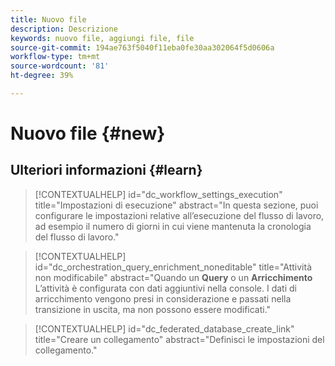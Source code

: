 ```yaml
---
title: Nuovo file
description: Descrizione
keywords: nuovo file, aggiungi file, file
source-git-commit: 194ae763f5040f11eba0fe30aa302064f5d0606a
workflow-type: tm+mt
source-wordcount: '81'
ht-degree: 39%

---
```



# Nuovo file {#new}

## Ulteriori informazioni {#learn}

<!-- Workflow + Workflow activities-->



>[!CONTEXTUALHELP]
>id="dc_workflow_settings_execution"
>title="Impostazioni di esecuzione"
>abstract="In questa sezione, puoi configurare le impostazioni relative all’esecuzione del flusso di lavoro, ad esempio il numero di giorni in cui viene mantenuta la cronologia del flusso di lavoro."




>[!CONTEXTUALHELP]
>id="dc_orchestration_query_enrichment_noneditable"
>title="Attività non modificabile"
>abstract="Quando un **Query** o un **Arricchimento** L’attività è configurata con dati aggiuntivi nella console. I dati di arricchimento vengono presi in considerazione e passati nella transizione in uscita, ma non possono essere modificati."

<!-- Create a link -->

>[!CONTEXTUALHELP]
>id="dc_federated_database_create_link"
>title="Creare un collegamento"
>abstract="Definisci le impostazioni del collegamento."
